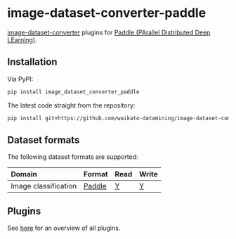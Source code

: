 # image-dataset-converter-paddle
[image-dataset-converter](https://github.com/waikato-datamining/image-dataset-converter) 
plugins for [Paddle (PArallel Distributed Deep LEarning)](https://github.com/PaddlePaddle).


## Installation

Via PyPI:

```bash
pip install image_dataset_converter_paddle
```

The latest code straight from the repository:

```bash
pip install git+https://github.com/waikato-datamining/image-dataset-converter-paddle.git
```

## Dataset formats

The following dataset formats are supported:

| Domain               | Format                                   | Read                           | Write                        | 
|:---------------------|:-----------------------------------------|:-------------------------------|:-----------------------------| 
| Image classification | [Paddle](formats/imageclassification.md) | [Y](plugins/from-paddle-ic.md) | [Y](plugins/to-paddle-ic.md) | 


## Plugins

See [here](plugins/README.md) for an overview of all plugins.

